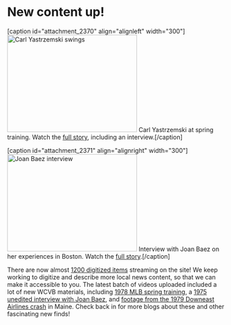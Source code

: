 # New content up!

[caption id="attachment_2370" align="alignleft" width="300"]<a
href="http://bostonlocaltv.org/blog/wp-content/uploads/2014/02/2394_04895_7_thumbnail.jpg"><img
class="size-medium wp-image-2370" alt="Carl Yastrzemski swings"
src="http://bostonlocaltv.org/blog/wp-content/uploads/2014/02/2394_04895_7_thumbnail-300x225.jpg"
width="300" height="225" /></a> Carl Yastrzemski at spring training. Watch the
<a href="http://bostonlocaltv.org/catalog/2394_04895_7">full story</a>,
including an
interview.[/caption]

[caption id="attachment_2371" align="alignright" width="300"]<a
href="http://bostonlocaltv.org/blog/wp-content/uploads/2014/02/2394_09515_8_thumbnail.jpg"><img
class="size-medium wp-image-2371" alt="Joan Baez interview"
src="http://bostonlocaltv.org/blog/wp-content/uploads/2014/02/2394_09515_8_thumbnail-300x225.jpg"
width="300" height="225" /></a> Interview with Joan Baez on her experiences in
Boston. Watch the <a href="http://bostonlocaltv.org/catalog/2394_09515_8">full
story</a>.[/caption]

There are now almost <a
href="http://bostonlocaltv.org/catalog?utf8=%E2%9C%93&amp;q=&amp;search_field=all_fields&amp;x=0&amp;y=0">1200
digitized items</a> streaming on the site! We keep working to digitize and
describe more local news content, so that we can make it accessible to you.
The latest batch of videos uploaded included a lot of new WCVB materials,
including <a href="http://bostonlocaltv.org/catalog/2394_04895_7">1978 MLB
spring training</a>, a <a
href="http://bostonlocaltv.org/catalog/2394_09515_8">1975 unedited interview
with Joan Baez</a>, and <a
href="http://bostonlocaltv.org/catalog?utf8=%E2%9C%93&amp;q=downeast&amp;search_field=all_fields&amp;utf8=%E2%9C%93&amp;x=0&amp;y=0&amp;x=0&amp;y=0">footage
from the 1979 Downeast Airlines crash</a> in Maine. Check back in for more
blogs about these and other fascinating new
finds!